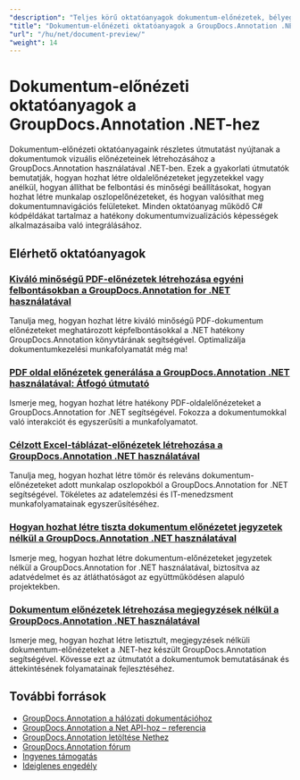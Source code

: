 ```yaml
---
"description": "Teljes körű oktatóanyagok dokumentum-előnézetek, bélyegképek és vizuális ábrázolások létrehozásához a GroupDocs.Annotation for .NET segítségével."
"title": "Dokumentum-előnézeti oktatóanyagok a GroupDocs.Annotation .NET-hez"
"url": "/hu/net/document-preview/"
"weight": 14
---
```


# Dokumentum-előnézeti oktatóanyagok a GroupDocs.Annotation .NET-hez

Dokumentum-előnézeti oktatóanyagaink részletes útmutatást nyújtanak a dokumentumok vizuális előnézeteinek létrehozásához a GroupDocs.Annotation használatával .NET-ben. Ezek a gyakorlati útmutatók bemutatják, hogyan hozhat létre oldalelőnézeteket jegyzetekkel vagy anélkül, hogyan állíthat be felbontási és minőségi beállításokat, hogyan hozhat létre munkalap oszlopelőnézeteket, és hogyan valósíthat meg dokumentumnavigációs felületeket. Minden oktatóanyag működő C# kódpéldákat tartalmaz a hatékony dokumentumvizualizációs képességek alkalmazásaiba való integrálásához.

## Elérhető oktatóanyagok

### [Kiváló minőségű PDF-előnézetek létrehozása egyéni felbontásokban a GroupDocs.Annotation for .NET használatával](./generate-pdf-previews-custom-resolutions-groupdocs/)
Tanulja meg, hogyan hozhat létre kiváló minőségű PDF-dokumentum előnézeteket meghatározott képfelbontásokkal a .NET hatékony GroupDocs.Annotation könyvtárának segítségével. Optimalizálja dokumentumkezelési munkafolyamatát még ma!

### [PDF oldal előnézetek generálása a GroupDocs.Annotation .NET használatával: Átfogó útmutató](./generate-pdf-page-previews-groupdocs-annotation-net/)
Ismerje meg, hogyan hozhat létre hatékony PDF-oldalelőnézeteket a GroupDocs.Annotation for .NET segítségével. Fokozza a dokumentumokkal való interakciót és egyszerűsíti a munkafolyamatot.

### [Célzott Excel-táblázat-előnézetek létrehozása a GroupDocs.Annotation .NET használatával](./groupdocs-annotation-net-create-previews-worksheet-columns/)
Tanulja meg, hogyan hozhat létre tömör és releváns dokumentum-előnézeteket adott munkalap oszlopokból a GroupDocs.Annotation for .NET segítségével. Tökéletes az adatelemzési és IT-menedzsment munkafolyamatainak egyszerűsítéséhez.

### [Hogyan hozhat létre tiszta dokumentum előnézetet jegyzetek nélkül a GroupDocs.Annotation .NET használatával](./create-document-preview-without-annotations-groupdocs-dotnet/)
Ismerje meg, hogyan hozhat létre dokumentum-előnézeteket jegyzetek nélkül a GroupDocs.Annotation for .NET használatával, biztosítva az adatvédelmet és az átláthatóságot az együttműködésen alapuló projektekben.

### [Dokumentum előnézetek létrehozása megjegyzések nélkül a GroupDocs.Annotation .NET használatával](./groupdocs-annotation-net-document-preview-no-comments/)
Ismerje meg, hogyan hozhat létre letisztult, megjegyzések nélküli dokumentum-előnézeteket a .NET-hez készült GroupDocs.Annotation segítségével. Kövesse ezt az útmutatót a dokumentumok bemutatásának és áttekintésének folyamatainak fejlesztéséhez.

## További források

- [GroupDocs.Annotation a hálózati dokumentációhoz](https://docs.groupdocs.com/annotation/net/)
- [GroupDocs.Annotation a Net API-hoz – referencia](https://reference.groupdocs.com/annotation/net/)
- [GroupDocs.Annotation letöltése Nethez](https://releases.groupdocs.com/annotation/net/)
- [GroupDocs.Annotation fórum](https://forum.groupdocs.com/c/annotation)
- [Ingyenes támogatás](https://forum.groupdocs.com/)
- [Ideiglenes engedély](https://purchase.groupdocs.com/temporary-license/)
